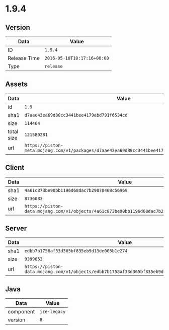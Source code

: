 # 1.9.4

## Version

|**Data**        | **Value**                 |
|----------------|-------------------------|
| ID   | ```1.9.4```   |
| Release Time   | ```2016-05-10T10:17:16+00:00```   |
| Type   | ```release```   |

## Assets

|**Data**        | **Value**                 |
|----------------|-------------------------|
| id   | ```1.9```   |
| sha1   | ```d7aae43ea69d80cc3441bee4179abd791f6534cd```   |
| size   | ```114464```   |
| total size  | ```121580281```  |
| url       | ```https://piston-meta.mojang.com/v1/packages/d7aae43ea69d80cc3441bee4179abd791f6534cd/1.9.json``` |

## Client

|**Data**        | **Value**                 |
|----------------|-------------------------|
| sha1   | ```4a61c873be90bb1196d68dac7b29870408c56969```   |
| size   | ```8736083```   |
| url       | ```https://piston-data.mojang.com/v1/objects/4a61c873be90bb1196d68dac7b29870408c56969/client.jar``` |

## Server

|**Data**        | **Value**                 |
|----------------|-------------------------|
| sha1   | ```edbb7b1758af33d365bf835eb9d13de005b1e274```   |
| size   | ```9399053```   |
| url       | ```https://piston-data.mojang.com/v1/objects/edbb7b1758af33d365bf835eb9d13de005b1e274/server.jar``` |

## Java

|**Data**        | **Value**                 |
|----------------|-------------------------|
| component   | ```jre-legacy```   |
| version   | ```8```   |